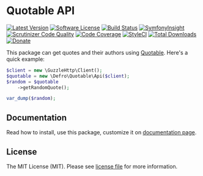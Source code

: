 # Quotable API

[![Latest Version](https://img.shields.io/github/release/defro/quotable-php.svg?style=flat-square)](https://github.com/defro/quotable-php/releases)
[![Software License](https://img.shields.io/badge/license-MIT-brightgreen.svg?style=flat-square)](LICENSE)
[![Build Status](https://img.shields.io/travis/defro/quotable-php/master.svg?style=flat-square)](https://travis-ci.org/defro/quotable-php)
[![SymfonyInsight](https://insight.symfony.com/projects/bb6b7848-7e7a-4e9f-a25b-397369caeef5/mini.svg)](https://insight.symfony.com/projects/bb6b7848-7e7a-4e9f-a25b-397369caeef5)
[![Scrutinizer Code Quality](https://scrutinizer-ci.com/g/defro/quotable-php/badges/quality-score.png?b=master)](https://scrutinizer-ci.com/g/defro/quotable-php/?branch=master)
[![Code Coverage](https://scrutinizer-ci.com/g/defro/quotable-php/badges/coverage.png?b=master)](https://scrutinizer-ci.com/g/defro/quotable-php/?branch=master)
[![StyleCI](https://styleci.io/repos/156726302/shield)](https://styleci.io/repos/156726302)
[![Total Downloads](https://img.shields.io/packagist/dt/defro/quotable-php.svg?style=flat-square)](https://packagist.org/packages/defro/quotable-php)
[![Donate](https://img.shields.io/badge/Donate-PayPal-green.svg)](https://www.paypal.com/cgi-bin/webscr?cmd=_s-xclick&hosted_button_id=MSER6KJHQM9NS)

This package can get quotes and their authors using [Quotable](https://github.com/lukePeavey/quotable). Here's a quick example:

```php
$client = new \GuzzleHttp\Client();
$quotable = new \Defro\Quotable\Api($client);
$random = $quotable
    ->getRandomQuote();

var_dump($random);
```

## Documentation

Read how to install, use this package, customize it on [documentation page](https://defro.github.io/quotable-php/).

## License

The MIT License (MIT). Please see [license file](LICENSE) for more information.

